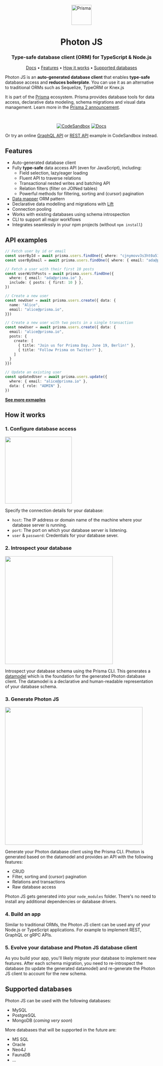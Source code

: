 <p align="center"><a href="https://www.prisma.io"><img src="https://svgur.com/i/CXu.svg" alt="Prisma" height="66px"></a></p>

<p><h1 align="center">Photon JS</h1></p>
<p><h3 align="center">Type-safe database client (ORM) for TypeScript & Node.js</h3></p>

<p align="center">
  <a href="https://www.github.com/prisma/prisma2-docs">Docs</a> • <a href="#features">Features</a> • <a href="#how-it-works">How it works</a> • <a href="#supported-databases">Supported databases</a> 
</p>

<!--
<p align="center">
  <a href="https://circleci.com/gh/prisma/prisma"><img src="https://circleci.com/gh/prisma/prisma.svg?style=shield" alt="CircleCI"></a>
  <a href="https://slack.prisma.io"><img src="https://slack.prisma.io/badge.svg" alt="Slack"></a>
  <a href="https://spectrum.chat/prisma"><img src="https://withspectrum.github.io/badge/badge.svg" alt="Spectrum"></a>
</p>
-->

Photon JS is an **auto-generated database client** that enables **type-safe** database access and **reduces boilerplate**. You can use it as an alternative to traditional ORMs such as Sequelize, TypeORM or Knex.js

It is part of the [Prisma](https://www.github.com/prisma/prisma2-docs) ecosystem. Prisma provides database tools for data access, declarative data modeling, schema migrations and visual data management. Learn more in the [Prisma 2 announcement](https://www.prisma.io/blog/announcing-prisma-2-zq1s745db8i5/).

<br />

<p align="center">
  <a href="https://codesandbox.io/s/github/prisma-csb/prisma-client-demo-ts"><img src="https://svgur.com/i/CXj.svg" alt="CodeSandbox"></a>
  <a href="https://www.prisma.io/docs/prisma-client/"><img src="https://svgur.com/i/CXT.svg" alt="Docs"></a>
</p>

<p align="center">
  Or try an online <a href="https://codesandbox.io/s/github/prisma-csb/graphql-example-ts">GraphQL API</a> or <a href="https://codesandbox.io/s/github/prisma-csb/rest-example-ts?initialpath=/feed">REST API</a> example in CodeSandbox instead.
</p>


## Features

- Auto-generated database client
- Fully **type-safe** data access API (even for JavaScript), including:
  - Field selection, lazy/eager loading
  - Fluent API to traverse relations
  - Transactional nested writes and batching API
  - Relation filters (filter on JOINed tables)
  - Powerful methods for filtering, sorting and (cursor) pagination
- [Data mapper](https://en.wikipedia.org/wiki/Data_mapper_pattern) ORM pattern
- Declarative data modelling and migrations with [Lift](https://github.com/prisma/lift)
- Connection pooling
- Works with existing databases using schema introspection
- CLI to support all major workflows
- Integrates seamlessly in your npm projects (without `npm install`)

## API examples

```ts
// Fetch user by id or email
const userById = await prisma.users.findOne({ where: "cjnymovv3s3ht0a516fhmria8" })
const userByEmail = await prisma.users.findOne({ where: { email: "ada@prisma.io" }})

// Fetch a user with their first 10 posts
const userWithPosts = await prisma.users.findOne({
  where: { email: "ada@prisma.io" },
  include: { posts: { first: 10 } },
})

// Create a new user
const newUser = await prisma.users.create({ data: {
  name: "Alice",
  email: "alice@prisma.io",
}})

// Create a new user with two posts in a single transaction
const newUser = await prisma.users.create({ data: {
  email: "alice@prisma.io",
  posts: {
    create: [
      { title: "Join us for Prisma Day. June 19, Berlin!" },
      { title: "Follow Prisma on Twitter!" },
    ]
  }
}})

// Update an existing user
const updatedUser = await prisma.users.update({
  where: { email: "alice@prisma.io" },
  data: { role: "ADMIN" },
})
```

[**See more exmaples**](#)

## How it works

### 1. Configure database access

<img src="https://i.imgur.com/UcN3ENI.png" width="220px">

Specify the connection details for your database:

- `host`: The IP address or domain name of the machine where your database server is running.
- `port`: The port on which your database server is listening.
- `user` & `password`: Credentials for your database sever.


### 2. Introspect your database

<img src="https://i.imgur.com/XkRkwdE.png" width="355px">

Introspect your database schema using the Prisma CLI. This generates a [datamodel]() which is the foundation for the generated Photon database client. The datamodel is a declarative and human-readable representation of your database schema.

### 3. Generate Photon JS

<img src="https://i.imgur.com/rdtKEYL.png" width="453px">

Generate your Photon database client using the Prisma CLI. Photon is generated based on the datamodel and provides an API with the following features:

- CRUD
- Filter, sorting and (cursor) pagination
- Relations and transactions
- Raw database access

Photon JS gets generated into your `node_modules` folder. There's no need to install any additional dependencies or database drivers.

### 4. Build an app

Similar to traditional ORMs, the Photon JS client can be used any of your Node.js or TypeScript applications. For example to implement REST, GraphQL or gRPC APIs.

### 5. Evolve your database and Photon JS database client

As you build your app, you'll likely migrate your database to implement new features. After each schema migration, you need to re-introspect the database (to update the generated datamodel) and re-generate the Photon JS client to account for the new schema.

## Supported databases

Photon JS can be used with the following databases:

- MySQL
- PostgreSQL
- MongoDB (_coming very soon_)

More databases that will be supported in the future are:

- MS SQL
- Oracle
- Neo4J
- FaunaDB
- ...
